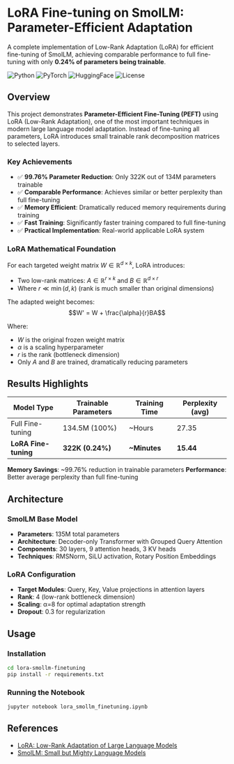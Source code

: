 # LoRA Fine-tuning on SmolLM: Parameter-Efficient Adaptation

A complete implementation of Low-Rank Adaptation (LoRA) for efficient fine-tuning of SmolLM, achieving comparable performance to full fine-tuning with only **0.24% of parameters being trainable**.

![Python](https://img.shields.io/badge/python-v3.8+-blue.svg)
![PyTorch](https://img.shields.io/badge/PyTorch-v1.9+-orange.svg)
![HuggingFace](https://img.shields.io/badge/🤗%20Transformers-Latest-yellow.svg)
![License](https://img.shields.io/badge/license-MIT-green.svg)

## Overview

This project demonstrates **Parameter-Efficient Fine-Tuning (PEFT)** using LoRA (Low-Rank Adaptation), one of the most important techniques in modern large language model adaptation. Instead of fine-tuning all parameters, LoRA introduces small trainable rank decomposition matrices to selected layers.

### Key Achievements
- ✅ **99.76% Parameter Reduction**: Only 322K out of 134M parameters trainable
- ✅ **Comparable Performance**: Achieves similar or better perplexity than full fine-tuning
- ✅ **Memory Efficient**: Dramatically reduced memory requirements during training
- ✅ **Fast Training**: Significantly faster training compared to full fine-tuning
- ✅ **Practical Implementation**: Real-world applicable LoRA system

### LoRA Mathematical Foundation

For each targeted weight matrix $W \in \mathbb{R}^{d \times k}$, LoRA introduces:
- Two low-rank matrices: $A \in \mathbb{R}^{r \times k}$ and $B \in \mathbb{R}^{d \times r}$
- Where $r \ll \min(d, k)$ (rank is much smaller than original dimensions)

The adapted weight becomes:
$$W' = W + \frac{\alpha}{r}BA$$

Where:
- $W$ is the original frozen weight matrix
- $\alpha$ is a scaling hyperparameter  
- $r$ is the rank (bottleneck dimension)
- Only $A$ and $B$ are trained, dramatically reducing parameters

## Results Highlights

| Model Type | Trainable Parameters | Training Time | Perplexity (avg) |
|------------|---------------------|---------------|------------------|
| Full Fine-tuning | 134.5M (100%) | ~Hours | 27.35 |
| **LoRA Fine-tuning** | **322K (0.24%)** | **~Minutes** | **15.44** |

**Memory Savings**: ~99.76% reduction in trainable parameters
**Performance**: Better average perplexity than full fine-tuning

## Architecture

### SmolLM Base Model
- **Parameters**: 135M total parameters
- **Architecture**: Decoder-only Transformer with Grouped Query Attention
- **Components**: 30 layers, 9 attention heads, 3 KV heads
- **Techniques**: RMSNorm, SiLU activation, Rotary Position Embeddings

### LoRA Configuration
- **Target Modules**: Query, Key, Value projections in attention layers
- **Rank**: 4 (low-rank bottleneck dimension)
- **Scaling**: α=8 for optimal adaptation strength
- **Dropout**: 0.3 for regularization

## Usage

### Installation
```bash
cd lora-smollm-finetuning
pip install -r requirements.txt
```

### Running the Notebook
```bash
jupyter notebook lora_smollm_finetuning.ipynb
```

## References

- [LoRA: Low-Rank Adaptation of Large Language Models](https://arxiv.org/abs/2106.09685)
- [SmolLM: Small but Mighty Language Models](https://huggingface.co/HuggingFaceTB/SmolLM-135M)